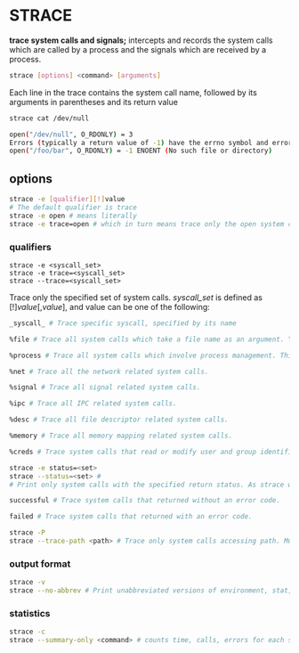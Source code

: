 # STRACE

**trace system calls and signals;** intercepts and records the system calls which are called by a process and the signals which are received by a process.

```sh
strace [options] <command> [arguments]
```

Each line in the trace contains the system call name, followed by its arguments in parentheses and its return value

```sh
strace cat /dev/null

open("/dev/null", O_RDONLY) = 3
Errors (typically a return value of -1) have the errno symbol and error string appended.
open("/foo/bar", O_RDONLY) = -1 ENOENT (No such file or directory)
```

## options

```sh
strace -e [qualifier][!]value
# The default qualifier is trace
strace -e open # means literally 
strace -e trace=open # which in turn means trace only the open system call
```

### qualifiers
```
strace -e <syscall_set>
strace -e trace=<syscall_set>
strace --trace=<syscall_set>
```

Trace only the specified set of system calls. _syscall_set_ is defined as [!]_value_[,_value_], and value can be one of the following:

```sh
_syscall_ # Trace specific syscall, specified by its name

%file # Trace all system calls which take a file name as an argument. You can think of this as an abbreviation for -e trace=open,stat,chmod,unlink,... which is useful to seeing what files the process is referencing.

%process # Trace all system calls which involve process management. This is useful for watching the fork, wait, and exec steps of a process.

%net # Trace all the network related system calls.

%signal # Trace all signal related system calls.

%ipc # Trace all IPC related system calls.

%desc # Trace all file descriptor related system calls.

%memory # Trace all memory mapping related system calls.

%creds # Trace system calls that read or modify user and group identifiers or capability sets.
```

```sh
strace -e status=<set>
strace --status=<set> #
# Print only system calls with the specified return status. As strace waits for system calls to return before deciding whether they should be printed or not, the traditional order of events may not be preserved anymore.

successful # Trace system calls that returned without an error code.

failed # Trace system calls that returned with an error code.

```


```sh
strace -P
strace --trace-path <path> # Trace only system calls accessing path. Multiple -P options can be used to specify several paths.
```

### output format

```sh
strace -v
strace --no-abbrev # Print unabbreviated versions of environment, stat, termios, etc. calls.
```

### statistics

```sh
strace -c
strace --summary-only <command> # counts time, calls, errors for each system call and report a summary on program exit, suppressing the regular output.
```